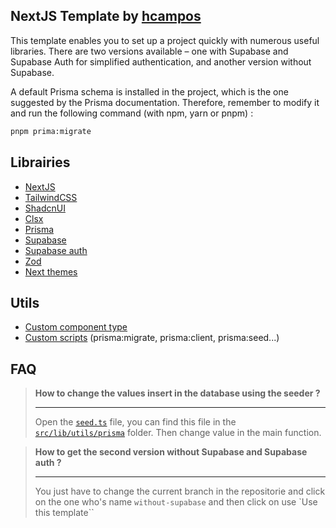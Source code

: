 ## NextJS Template by [hcampos](https://github.com/Sakoutecher)

This template enables you to set up a project quickly with numerous useful libraries. There are two versions available – one with Supabase and Supabase Auth for simplified authentication, and another version without Supabase.

A default Prisma schema is installed in the project, which is the one suggested by the Prisma documentation. Therefore, remember to modify it and run the following command (with npm, yarn or pnpm) :

```bash
pnpm prima:migrate
```

## Librairies

- [NextJS](https://nextjs.org)
- [TailwindCSS](https://tailwindcss.com)
- [ShadcnUI](https://ui.shadcn.com)
- [Clsx](https://www.npmjs.com/package/clsx)
- [Prisma](https://prisma.io)
- [Supabase](https://supabase.com)
- [Supabase auth](https://supabase.com/docs/guides/auth)
- [Zod](https://zod.dev)
- [Next themes](https://www.npmjs.com/package/next-themes)

## Utils

- [Custom component type](https://github.com/Sakoutecher/nextjs-template/blob/stable/src/lib/utils/component/component.ts)
- [Custom scripts](https://github.com/Sakoutecher/nextjs-template/blob/stable/package.json) (prisma:migrate, prisma:client, prisma:seed...)

## FAQ

>**How to change the values insert in the database using the seeder ?**<hr>
Open the [`seed.ts`](https://github.com/Sakoutecher/nextjs-template/blob/stable/src/lib/utils/prisma/seed.ts) file, you can find this file in the [`src/lib/utils/prisma`](https://github.com/Sakoutecher/nextjs-template/blob/stable/src/lib/utils/prisma) folder.
Then change value in the main function.


>**How to get the second version without Supabase and Supabase auth ?**<hr>
You just have to change the current branch in the repositorie and click on the one who's name `without-supabase` and then click on use `Use this template``